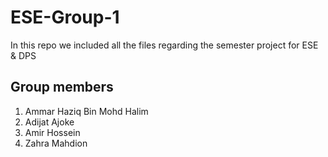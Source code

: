 # ESE-Group-1
In this repo we included all the files regarding the semester project for ESE & DPS 

## Group members 
1. Ammar Haziq Bin Mohd Halim
2. Adijat Ajoke
3. Amir Hossein
4. Zahra Mahdion
